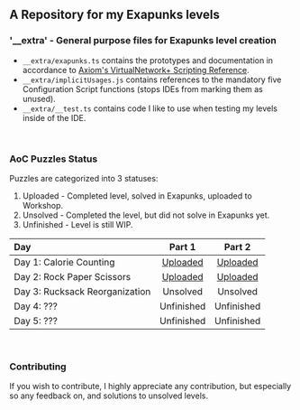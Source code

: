 ## A Repository for my Exapunks levels

### '__extra' - General purpose files for Exapunks level creation

* `__extra/exapunks.ts` contains the prototypes and documentation in accordance
  to [Axiom's VirtualNetwork+ Scripting Reference](https://www.zachtronics.com/virtualnetwork/).
* `__extra/implicitUsages.js` contains references to the mandatory five Configuration Script functions (stops IDEs from marking them as unused).
* `__extra/__test.ts` contains code I like to use when testing my levels inside of the IDE.

<br/>

### AoC Puzzles Status

Puzzles are categorized into 3 statuses:

1. Uploaded - Completed level, solved in Exapunks, uploaded to Workshop.
2. Unsolved - Completed the level, but did not solve in Exapunks yet.
3. Unfinished - Level is still WIP.

|Day|Part 1|Part 2|
|:---|:---:|:---:|
|Day 1: Calorie Counting|[Uploaded](https://steamcommunity.com/sharedfiles/filedetails/?id=2896515815)|[Uploaded](https://steamcommunity.com/sharedfiles/filedetails/?id=2896515948)|
|Day 2: Rock Paper Scissors|[Uploaded](https://steamcommunity.com/sharedfiles/filedetails/?id=2896626074)|[Uploaded](https://steamcommunity.com/sharedfiles/filedetails/?id=2896626152)|
|Day 3: Rucksack Reorganization|Unsolved|Unsolved|
|Day 4: ???|Unfinished|Unfinished|
|Day 5: ???|Unfinished|Unfinished|

<br/>

### Contributing

If you wish to contribute, I highly appreciate any contribution, but especially so any feedback on, and solutions to unsolved levels.